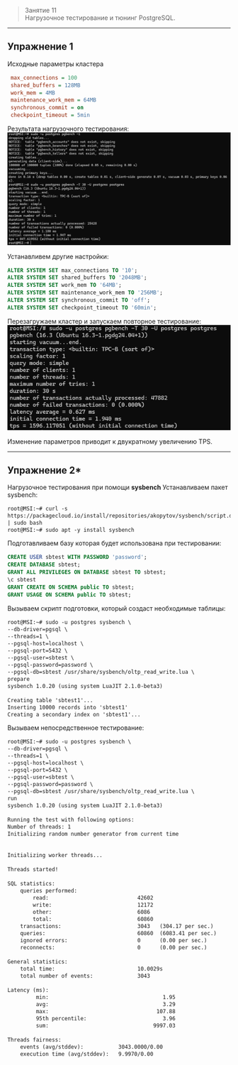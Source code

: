 > Занятие 11  
Нагрузочное тестирование и тюнинг PostgreSQL.

---
Упражнение 1 
--- 
Исходные параметры кластера
```ini
 max_connections = 100
 shared_buffers = 128MB
 work_mem = 4MB
 maintenance_work_mem = 64MB
 synchronous_commit = on
 checkpoint_timeout = 5min
```
Результата нагрузочного тестирования:
![alt text](image.png)

Устанавливем другие настройки:
```sql
ALTER SYSTEM SET max_connections TO '10';
ALTER SYSTEM SET shared_buffers TO '2048MB';
ALTER SYSTEM SET work_mem TO '64MB';
ALTER SYSTEM SET maintenance_work_mem TO '256MB';
ALTER SYSTEM SET synchronous_commit TO 'off';
ALTER SYSTEM SET checkpoint_timeout TO '60min';
```
Перезагружаем кластер и запускаем повторное тестирование:
![alt text](image-1.png)

Изменение параметров приводит к двукратному увеличению TPS.

---
Упражнение 2* 
--- 
Нагрузочное тестирования при помощи **sysbench**
Устанавливаем пакет sysbench:
```bs
root@MSI:~# curl -s https://packagecloud.io/install/repositories/akopytov/sysbench/script.deb.sh | sudo bash
root@MSI:~# sudo apt -y install sysbench
```
Подготавливаем базу которая будет использована при тестировании:
```sql
CREATE USER sbtest WITH PASSWORD 'password';
CREATE DATABASE sbtest;
GRANT ALL PRIVILEGES ON DATABASE sbtest TO sbtest;
\c sbtest
GRANT CREATE ON SCHEMA public TO sbtest;
GRANT USAGE ON SCHEMA public TO sbtest;
```
Вызываем скрипт подготовки, который создаст необходимые таблицы:
```bs
root@MSI:~# sudo -u postgres sysbench \
--db-driver=pgsql \
--threads=1 \
--pgsql-host=localhost \
--pgsql-port=5432 \
--pgsql-user=sbtest \
--pgsql-password=password \
--pgsql-db=sbtest /usr/share/sysbench/oltp_read_write.lua \
prepare
sysbench 1.0.20 (using system LuaJIT 2.1.0-beta3)

Creating table 'sbtest1'...
Inserting 10000 records into 'sbtest1'
Creating a secondary index on 'sbtest1'...
```
Вызываем непосредственное тестирование:
```bs
root@MSI:~# sudo -u postgres sysbench \
--db-driver=pgsql \
--threads=1 \
--pgsql-host=localhost \
--pgsql-port=5432 \
--pgsql-user=sbtest \
--pgsql-password=password \
--pgsql-db=sbtest /usr/share/sysbench/oltp_read_write.lua \
run
sysbench 1.0.20 (using system LuaJIT 2.1.0-beta3)

Running the test with following options:
Number of threads: 1
Initializing random number generator from current time


Initializing worker threads...

Threads started!

SQL statistics:
    queries performed:
        read:                            42602
        write:                           12172
        other:                           6086
        total:                           60860
    transactions:                        3043   (304.17 per sec.)
    queries:                             60860  (6083.41 per sec.)
    ignored errors:                      0      (0.00 per sec.)
    reconnects:                          0      (0.00 per sec.)

General statistics:
    total time:                          10.0029s
    total number of events:              3043

Latency (ms):
         min:                                    1.95
         avg:                                    3.29
         max:                                  107.88
         95th percentile:                        3.96
         sum:                                 9997.03

Threads fairness:
    events (avg/stddev):           3043.0000/0.00
    execution time (avg/stddev):   9.9970/0.00
```